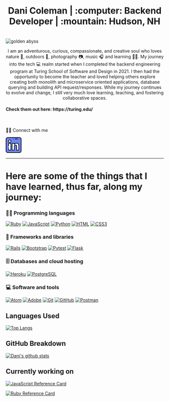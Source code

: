 
<h1 align="center">
 <strong> Dani Coleman | :computer: Backend Developer | :mountain: Hudson, NH </strong>
</h1>   

<br />

<img align="center" height="350px" width="650px" alt="golden abyss" src="https://user-images.githubusercontent.com/60626984/138899350-f590d5a8-58c1-4c19-a99b-5422a48294c7.jpeg" />


<p align="center"
  <h2>I am an adventurous, curious, compassionate, and creative soul who loves nature 🌳, outdoors 🥾, photography 📷, music 🎧  and learning 👩‍🎓. My journey into the tech 💻 realm started when I completed the backend engineering program at Turing School of Software and Design in 2021. I then had the opportunity to become the teacher and loved helping others explore creating both monolith and microservice oriented applications, database querying and building API request/responses. While my journey continues to evolve and change, I still very much love learning, teaching, and fostering collaborative spaces.</h2>
  <h4>Check them out here: https://turing.edu/</h4>
</p>  

<br />

<p align="left"
   <h1> 💁‍♀️ Connect with me </h1>

   <a href="https://www.linkedin.com/in/dcoleman-21/"><img height="50" alt="LinkedIn" src="https://raw.githubusercontent.com/8bithemant/8bithemant/master/linkedin.png?raw=true"></a>&nbsp;&nbsp;
</p>   

<hr />
<h1>
   Here are some of the things that I have learned, thus far, along my journey:
</h1>   

### 👨‍💻 Programming languages

<p>
    <a href="https://github.com/search?q=user%3Adcoleman21+is%3Arepo+language%3Aruby"><img alt="Ruby" src="https://img.shields.io/badge/Ruby-CC342D.svg?logo=ruby&logoColor=white"></a>
    <a href="https://github.com/search?l=JavaScript&q=user%3Adcoleman21+is%3Arepo+language%3Amarkdown&type=Repositories"><img alt="JavaScript" src="https://img.shields.io/badge/JavaScript%20-%23F7DF1E.svg?logo=javascript&logoColor=black"></a>
    <a href="https://github.com/search?l=Python&q=user%3Adcoleman21+is%3Arepo+language%3Amarkdown&type=Repositories"><img alt="Python" src="https://img.shields.io/badge/Python%20-%2314354C.svg?logo=python&logoColor=white"></a>
    <a href="https://github.com/search?l=HTML&q=user%3Adcoleman21+is%3Arepo+language%3Amarkdown&type=Repositories"><img alt="HTML" src="https://img.shields.io/badge/HTML%20-%23E34F26.svg?logo=html5&logoColor=white"></a>
    <a href="#"><img alt="CSS3" src="https://img.shields.io/badge/css3-%231572B6.svg?logo=css3&logoColor=white"></a>
</p>

### 🧰 Frameworks and libraries

<p>
    <a href="#"><img alt="Rails" src="https://img.shields.io/badge/rails-%23CC0000.svg?logo=ruby-on-rails&logoColor=white"></a>
    <a href="#"><img alt="Bootstrap" src="https://img.shields.io/badge/bootstrap-%23563D7C.svg?logo=bootstrap&logoColor=white"></a>
    <a href="#"><img alt="Pytest" src="https://img.shields.io/badge/Pytest%20-%230A9EDC.svg?logo=pytest&logoColor=white"></a>
    <a href="#"><img alt="Flask" src="https://img.shields.io/badge/flask-%23000.svg?logo=flask&logoColor=white"></a>
</p>

### 🗄️ Databases and cloud hosting

<p>
    <a href="#"><img alt="Heroku" src="https://img.shields.io/badge/Heroku%20-%23430098.svg?logo=heroku&logoColor=white"></a>
    <a href="#"><img alt="PostgreSQL" src ="https://img.shields.io/badge/PostgreSQL-%23316192.svg?logo=postgresql&logoColor=white"></a>
</p>

### 💻 Software and tools

<p>
    <a href="#"><img alt="Atom" src="https://img.shields.io/badge/Atom-%2366595C.svg?logo=atom&logoColor=white"></a>
    <a href="#"><img alt="Adobe" src="https://img.shields.io/badge/Adobe%20-%23FF0000.svg?logo=adobe&logoColor=white"></a>
    <a href="#"><img alt="Git" src="https://img.shields.io/badge/Git%20-%23F05033.svg?logo=git&logoColor=white"></a>
    <a href="#"><img alt="GitHub" src="https://img.shields.io/badge/github-%23121011.svg?logo=github&logoColor=white"></a>
    <a href="#"><img alt="Postman" src="https://img.shields.io/badge/Postman-FF6C37?logo=postman&logoColor=white"></a>
</p> 

## Languages Used
[![Top Langs](https://github-readme-stats.vercel.app/api/top-langs/?username=dcoleman21&theme=tokyonight&layout=compact)](https://github.com/dcoleman21/github-readme-stats)

## GitHub Breakdown
[![Dani's github stats](https://github-readme-stats.vercel.app/api/?username=dcoleman21&count_private=true&show_icons=true&theme=tokyonight)
](https://github.com/dcoleman21/github-readme-stats)

## Currently working on 

[![JavaScript Reference Card](https://github-readme-stats.vercel.app/api/pin/?username=dcoleman21&repo=JavaScript_Reference_Sheet&theme=tokyonight)](https://github.com/dcoleman21/JavaScript_Reference_Sheet)

[![Ruby Reference Card](https://github-readme-stats.vercel.app/api/pin/?username=dcoleman21&repo=Ruby_Reference_Sheet&theme=tokyonight)](https://github.com/dcoleman21/Ruby_Reference_Sheet)
